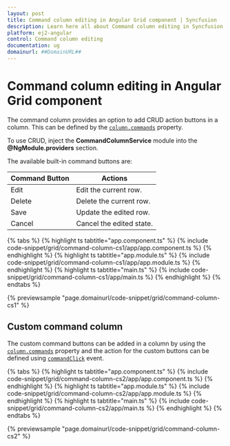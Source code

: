 ```yaml
---
layout: post
title: Command column editing in Angular Grid component | Syncfusion
description: Learn here all about Command column editing in Syncfusion Angular Grid component of Syncfusion Essential JS 2 and more.
platform: ej2-angular
control: Command column editing 
documentation: ug
domainurl: ##DomainURL##
---
```


# Command column editing in Angular Grid component

The command column provides an option to add CRUD action buttons in a column. This can be defined by the [`column.commands`](https://ej2.syncfusion.com/angular/documentation/api/grid/column/#commands) property.

To use CRUD, inject the **CommandColumnService** module into the **@NgModule.providers** section.

The available built-in command buttons are:

| Command Button | Actions |
|----------------|---------|
| Edit | Edit the current row.|
| Delete | Delete the current row.|
| Save | Update the edited row.|
| Cancel | Cancel the edited state. |

{% tabs %}
{% highlight ts tabtitle="app.component.ts" %}
{% include code-snippet/grid/command-column-cs1/app/app.component.ts %}
{% endhighlight %}
{% highlight ts tabtitle="app.module.ts" %}
{% include code-snippet/grid/command-column-cs1/app/app.module.ts %}
{% endhighlight %}
{% highlight ts tabtitle="main.ts" %}
{% include code-snippet/grid/command-column-cs1/app/main.ts %}
{% endhighlight %}
{% endtabs %}
  
{% previewsample "page.domainurl/code-snippet/grid/command-column-cs1" %}

## Custom command column

The custom command buttons can be added in a column by using the [`column.commands`](https://ej2.syncfusion.com/angular/documentation/api/grid/column/#commands) property and the action for the custom buttons can be defined using [`commandClick`](https://ej2.syncfusion.com/angular/documentation/api/grid/#commandClick) event.

{% tabs %}
{% highlight ts tabtitle="app.component.ts" %}
{% include code-snippet/grid/command-column-cs2/app/app.component.ts %}
{% endhighlight %}
{% highlight ts tabtitle="app.module.ts" %}
{% include code-snippet/grid/command-column-cs2/app/app.module.ts %}
{% endhighlight %}
{% highlight ts tabtitle="main.ts" %}
{% include code-snippet/grid/command-column-cs2/app/main.ts %}
{% endhighlight %}
{% endtabs %}
  
{% previewsample "page.domainurl/code-snippet/grid/command-column-cs2" %}